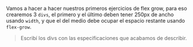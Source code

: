 Vamos a hacer a hacer nuestros primeros ejercicios de flex grow, para eso crearemos 3 `divs`, el primero y el último deben tener 250px de ancho usando `width`, y que el del medio debe ocupar el espacio restante usando `flex-grow`.

> Escribí los divs con las especificaciones que acabamos de describir.